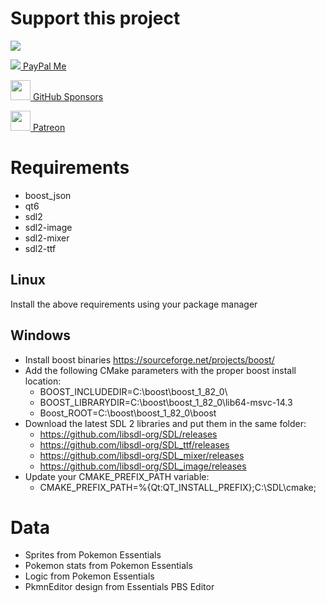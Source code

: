 # Support this project

[![](https://www.paypalobjects.com/en_US/i/btn/btn_donateCC_LG.gif)](https://www.paypal.com/cgi-bin/webscr?cmd=_s-xclick&hosted_button_id=DARKFRWPCP2VG)

[<img src="https://www.paypalobjects.com/webstatic/icon/pp32.png" /> PayPal Me](https://www.paypal.me/xavibesson)

[<img src="https://github.githubassets.com/assets/pinned-octocat-093da3e6fa40.svg" width="32" /> GitHub Sponsors](https://github.com/sponsors/xavi-b)

[<img src="https://c5.patreon.com/external/favicon/favicon-masked.svg" width="32" /> Patreon](https://www.patreon.com/xavibesson)

# Requirements
* boost_json
* qt6
* sdl2
* sdl2-image
* sdl2-mixer
* sdl2-ttf

## Linux

Install the above requirements using your package manager

## Windows

* Install boost binaries https://sourceforge.net/projects/boost/
* Add the following CMake parameters with the proper boost install location:
    * BOOST_INCLUDEDIR=C:\boost\boost_1_82_0\
    * BOOST_LIBRARYDIR=C:\boost\boost_1_82_0\lib64-msvc-14.3
    * Boost_ROOT=C:\boost\boost_1_82_0\boost
* Download the latest SDL 2 libraries and put them in the same folder:
    * https://github.com/libsdl-org/SDL/releases
    * https://github.com/libsdl-org/SDL_ttf/releases
    * https://github.com/libsdl-org/SDL_mixer/releases
    * https://github.com/libsdl-org/SDL_image/releases
* Update your CMAKE_PREFIX_PATH variable:
    * CMAKE_PREFIX_PATH=%{Qt:QT_INSTALL_PREFIX};C:\SDL\cmake;

# Data
* Sprites from Pokemon Essentials
* Pokemon stats from Pokemon Essentials
* Logic from Pokemon Essentials
* PkmnEditor design from Essentials PBS Editor
